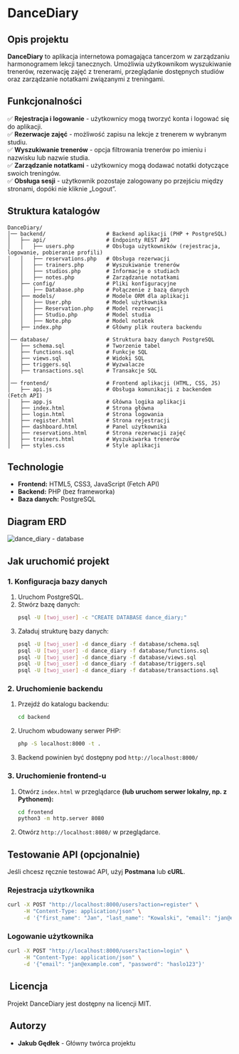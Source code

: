 # DanceDiary

##  Opis projektu

**DanceDiary** to aplikacja internetowa pomagająca tancerzom w zarządzaniu harmonogramem lekcji tanecznych. Umożliwia użytkownikom wyszukiwanie trenerów, rezerwację zajęć z trenerami, przeglądanie dostępnych studiów oraz zarządzanie notatkami związanymi z treningami.

##  Funkcjonalności

✅ **Rejestracja i logowanie** - użytkownicy mogą tworzyć konta i logować się do aplikacji.\
✅ **Rezerwacje zajęć** - możliwość zapisu na lekcje z trenerem w wybranym studiu.\
✅ **Wyszukiwanie trenerów** - opcja filtrowania trenerów po imieniu i nazwisku lub nazwie studia.\
✅ **Zarządzanie notatkami** - użytkownicy mogą dodawać notatki dotyczące swoich treningów.\
✅ **Obsługa sesji** - użytkownik pozostaje zalogowany po przejściu między stronami, dopóki nie kliknie „Logout”.

##  Struktura katalogów

```
DanceDiary/
│── backend/                   # Backend aplikacji (PHP + PostgreSQL)
│   ├── api/                   # Endpointy REST API
│   │   ├── users.php          # Obsługa użytkowników (rejestracja, logowanie, pobieranie profili)
│   │   ├── reservations.php   # Obsługa rezerwacji
│   │   ├── trainers.php       # Wyszukiwanie trenerów
│   │   ├── studios.php        # Informacje o studiach
│   │   ├── notes.php          # Zarządzanie notatkami
│   ├── config/                # Pliki konfiguracyjne
│   │   ├── Database.php       # Połączenie z bazą danych
│   ├── models/                # Modele ORM dla aplikacji
│   │   ├── User.php           # Model użytkownika
│   │   ├── Reservation.php    # Model rezerwacji
│   │   ├── Studio.php         # Model studia
│   │   ├── Note.php           # Model notatek
│   ├── index.php              # Główny plik routera backendu
│
│── database/                  # Struktura bazy danych PostgreSQL
│   ├── schema.sql             # Tworzenie tabel
│   ├── functions.sql          # Funkcje SQL
│   ├── views.sql              # Widoki SQL
│   ├── triggers.sql           # Wyzwalacze
│   ├── transactions.sql       # Transakcje SQL
│
│── frontend/                  # Frontend aplikacji (HTML, CSS, JS)
│   ├── api.js                 # Obsługa komunikacji z backendem (Fetch API)
│   ├── app.js                 # Główna logika aplikacji
│   ├── index.html             # Strona główna
│   ├── login.html             # Strona logowania
│   ├── register.html          # Strona rejestracji
│   ├── dashboard.html         # Panel użytkownika
│   ├── reservations.html      # Strona rezerwacji zajęć
│   ├── trainers.html          # Wyszukiwarka trenerów
│   ├── styles.css             # Style aplikacji
```

##  Technologie

- **Frontend:** HTML5, CSS3, JavaScript (Fetch API)
- **Backend:** PHP (bez frameworka)
- **Baza danych:** PostgreSQL

##  Diagram ERD

![dance_diary - database ](https://github.com/user-attachments/assets/71dc4fe4-6d6c-4bb7-b572-ad2fb702ed49)

##  Jak uruchomić projekt

### **1. Konfiguracja bazy danych**

1. Uruchom PostgreSQL.
2. Stwórz bazę danych:
   ```sh
   psql -U [twoj_user] -c "CREATE DATABASE dance_diary;"
   ```
3. Załaduj strukturę bazy danych:
   ```sh
   psql -U [twoj_user] -d dance_diary -f database/schema.sql
   psql -U [twoj_user] -d dance_diary -f database/functions.sql
   psql -U [twoj_user] -d dance_diary -f database/views.sql
   psql -U [twoj_user] -d dance_diary -f database/triggers.sql
   psql -U [twoj_user] -d dance_diary -f database/transactions.sql
   ```

### **2. Uruchomienie backendu**

1. Przejdź do katalogu backendu:
   ```sh
   cd backend
   ```
2. Uruchom wbudowany serwer PHP:
   ```sh
   php -S localhost:8000 -t .
   ```
3. Backend powinien być dostępny pod `http://localhost:8000/`

### **3. Uruchomienie frontend-u**

1. Otwórz `index.html` w przeglądarce **(lub uruchom serwer lokalny, np. z Pythonem):**
   ```sh
   cd frontend
   python3 -m http.server 8080
   ```
2. Otwórz `http://localhost:8080/` w przeglądarce.

##  Testowanie API (opcjonalnie)

Jeśli chcesz ręcznie testować API, użyj **Postmana** lub **cURL**.

### **Rejestracja użytkownika**

```sh
curl -X POST "http://localhost:8000/users?action=register" \
     -H "Content-Type: application/json" \
     -d '{"first_name": "Jan", "last_name": "Kowalski", "email": "jan@example.com", "password": "haslo123", "role": "tancerz"}'
```

### **Logowanie użytkownika**

```sh
curl -X POST "http://localhost:8000/users?action=login" \
     -H "Content-Type: application/json" \
     -d '{"email": "jan@example.com", "password": "haslo123"}'
```

##  Licencja

Projekt DanceDiary jest dostępny na licencji MIT.

##  Autorzy

- **Jakub Gędłek** - Główny twórca projektu



